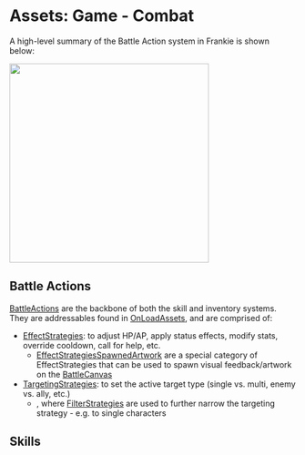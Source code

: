 # Assets: Game - Combat

A high-level summary of the Battle Action system in Frankie is shown below:

<img src="../../../InfoTools/Documentation/Game/Combat/Frankie-BattleActions.png" width="350">

## Battle Actions

[BattleActions](../OnLoadAssets/BattleActions/) are the backbone of both the skill and inventory systems.  They are addressables found in [OnLoadAssets](../OnLoadAssets/), and are comprised of:
  * [EffectStrategies](./BattleActions/EffectStrategies/): to adjust HP/AP, apply status effects, modify stats, override cooldown, call for help, etc.
    * [EffectStrategiesSpawnedArtwork](./BattleActions/EffectStrategiesSpawnedArtwork/) are a special category of EffectStrategies that can be used to spawn visual feedback/artwork on the [BattleCanvas](../UI/Combat/Battle%20Canvas.prefab)
  * [TargetingStrategies](./BattleActions/TargetingStrategies/): to set the active target type (single vs. multi, enemy vs. ally, etc.)
    * , where [FilterStrategies](./BattleActions/FilterStrategies/) are used to further narrow the targeting strategy - e.g. to single characters

## Skills


